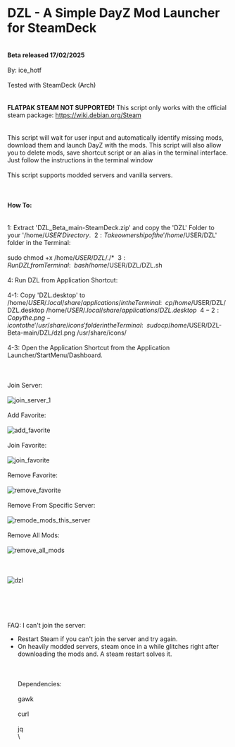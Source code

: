 # DZL - A Simple DayZ Mod Launcher for SteamDeck
\
 **Beta released 17/02/2025**
\
\
By: ice_hotf
\
\
Tested with SteamDeck (Arch)
\
\
\
**FLATPAK STEAM NOT SUPPORTED!**
This script only works with the official steam package: https://wiki.debian.org/Steam
\
\
\
This script will wait for user input and automatically identify missing mods, download them and launch DayZ with the mods. 
This script will also allow you to delete mods, save shortcut script or an alias in the terminal interface.
Just follow the instructions in the terminal window
\
\
This script supports modded servers and vanilla servers.
\
\
\
\
**How To:**
\
\
\
1: Extract 'DZL_Beta_main-SteamDeck.zip' and copy the 'DZL' Folder to your '/home/$USER' Directory.
\
\
2: Take ownership of the '/home/$USER/DZL' folder in the Terminal:
\
\
   sudo chmod +x /home/$USER/DZL/./*
\
\
3: Run DZL from Terminal:
\
\
   bash /home/$USER/DZL/DZL.sh 
\
\
4: Run DZL from Application Shortcut: 
\
\
4-1: Copy 'DZL.desktop' to /home/$USER/.local/share/applications/ in the Terminal:
\
\
   cp /home/$USER/DZL/DZL.desktop /home/$USER/.local/share/applications/DZL.desktop
\
\
4-2: Copy the .png-icon to the '/usr/share/icons' folder in the Terminal:
\
\
   sudo cp /home/$USER/DZL-Beta-main/DZL/dzl.png /usr/share/icons/
\
\
4-3: Open the Application Shortcut from the Application Launcher/StartMenu/Dashboard.
\
\
\
\
Join Server:
\
\
![join_server_1](https://github.com/user-attachments/assets/6ec5261a-aed7-4f57-ad87-721ffee2bd58)
\
\
Add Favorite:
\
\
![add_favorite](https://github.com/user-attachments/assets/bda435ef-ce73-4eac-9d0e-c721d347d628)
\
\
Join Favorite:
\
\
![join_favorite](https://github.com/user-attachments/assets/419abb14-c5ad-4e40-92d9-0454825296f9)
\
\
Remove Favorite:
\
\
![remove_favorite](https://github.com/user-attachments/assets/30ff3c24-fd89-4919-a65e-d58349de3783)
\
\
Remove From Specific Server:
\
\
![remode_mods_this_server](https://github.com/user-attachments/assets/46a232fd-ed2b-4123-9df6-413d5135fd88)
\
\
Remove All Mods:
\
\
![remove_all_mods](https://github.com/user-attachments/assets/54d2fa7f-20fa-495e-9d99-3ac86cbec6f2)
\
\
\
\
![dzl](https://github.com/user-attachments/assets/24a04856-76ee-494d-a0a3-9f7116fb1f3e)
\
\
\
\
\
\
FAQ:
I can't join the server:
- Restart Steam if you can't join the server and try again. 
- On heavily modded servers, steam once in a while glitches right after downloading the mods and. A steam restart solves it.
\
\
\
\
Dependencies:
\
\
gawk
\
\
curl
\
\
jq
\
\
